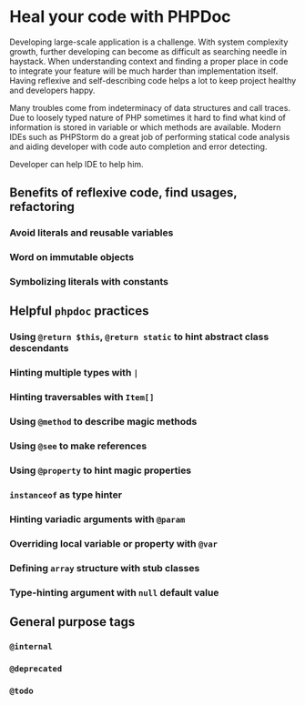 # Heal your code with PHPDoc

Developing large-scale application is a challenge. 
With system complexity growth, further developing can become as difficult as searching needle in haystack. 
When understanding context and finding a proper place in code to integrate your feature will be much harder than implementation itself.
Having reflexive and self-describing code helps a lot to keep project healthy and developers happy.

Many troubles come from indeterminacy of data structures and call traces. 
Due to loosely typed nature of PHP sometimes it hard to find what kind of information is stored in variable or which methods are available.
Modern IDEs such as PHPStorm do a great job of performing statical code analysis and aiding developer with code auto completion 
and error detecting. 

Developer can help IDE to help him.

## Benefits of reflexive code, find usages, refactoring
### Avoid literals and reusable variables
### Word on immutable objects
### Symbolizing literals with constants

## Helpful `phpdoc` practices
### Using `@return $this`, `@return static` to hint abstract class descendants
### Hinting multiple types with `|`
### Hinting traversables with `Item[]`
### Using `@method` to describe magic methods
### Using `@see` to make references
### Using `@property` to hint magic properties
### `instanceof` as type hinter
### Hinting variadic arguments with `@param`
### Overriding local variable or property with `@var`
### Defining `array` structure with stub classes
### Type-hinting argument with `null` default value

## General purpose tags
### `@internal`
### `@deprecated`
### `@todo`

